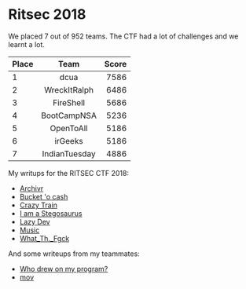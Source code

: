 # Ritsec 2018

We placed 7 out of 952 teams. The CTF had a lot of challenges and we learnt a lot.

| Place        | Team           | Score  |
| ------------- |:-------------:| -----:|
|1              |	dcua            |	7586|
|2	|WreckItRalph	|6486|
|3	|FireShell|	5686|
|4	|BootCampNSA	|5236|
|5	|OpenToAll	|5186|
|6	|irGeeks|	5186|
|7	|IndianTuesday|	4886|

My writups for the RITSEC CTF 2018:

* [Archivr](https://github.com/flawwan/CTF-Writeups/blob/master/ritsec/archivr/writeup.md)
* [Bucket 'o cash](https://github.com/flawwan/CTF-Writeups/blob/master/ritsec/bucketofcash/writeup.md)
* [Crazy Train](https://github.com/flawwan/CTF-Writeups/blob/master/ritsec/crazytrain/writeup.md)
* [I am a Stegosaurus](https://github.com/flawwan/CTF-Writeups/blob/master/ritsec/iamstegosaurus/writeup.md)
* [Lazy Dev](https://github.com/flawwan/CTF-Writeups/blob/master/ritsec/lazyday/writeup.md)
* [Music](https://github.com/flawwan/CTF-Writeups/blob/master/ritsec/music/writeup.md)
* [What_Th._Fgck](https://github.com/flawwan/CTF-Writeups/blob/master/ritsec/whatthefuck/writeup.md)

And some writeups from my teammates:
* [Who drew on my program?](https://github.com/ludvigknutsmark/CTF_WRITEUPS/blob/master/Ritsec2018/who_drew_on_my_program%3F/aesWriteup.md)
* [mov](https://github.com/happysox/CTF_Writeups/tree/master/RITSEC_CTF_2018/mov)
